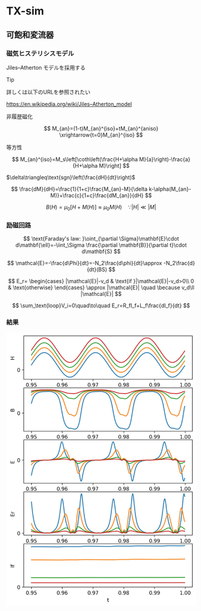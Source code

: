 # TX-sim
## 可飽和変流器
### 磁気ヒステリシスモデル
Jiles–Atherton モデルを採用する

> [!TIP]
> 詳しくは以下のURLを参照されたい
> 
> https://en.wikipedia.org/wiki/Jiles–Atherton_model

非履歴磁化

$$
M_{an}=(1-t)M_{an}^{iso}+tM_{an}^{aniso}
\xrightarrow{t=0}M_{an}^{iso}
$$

等方性

$$
M_{an}^{iso}=M_s\left[\coth\left(\frac{H+\alpha M}{a}\right)-\frac{a}{H+\alpha M}\right]
$$

$\delta\triangleq\text{sgn}\left(\frac{dH}{dt}\right)$

$$
\frac{dM}{dH}=\frac{1}{1+c}\frac{M_{an}-M}{\delta k-\alpha(M_{an}-M)}+\frac{c}{1+c}\frac{dM_{an}}{dH}
$$

$$
B(H)=\mu_0\left[H+M(H)\right]\approx \mu_0M(H) \quad \because |H|\ll |M|
$$

### 励磁回路
$$
\text{Faraday's law: }\oint_{\partial \Sigma}\mathbf{E}\cdot d\mathbf{\ell}=-\iint_\Sigma \frac{\partial \mathbf{B}}{\partial t}\cdot d\mathbf{S}
$$

$$
\mathcal{E}=-\frac{d\Phi}{dt}=-N_2\frac{d\phi}{dt}\approx -N_2\frac{d}{dt}(BS)
$$

$$
E_r=
\begin{cases}
    |\mathcal{E}|-v_d & \text{if }|\mathcal{E}|-v_d>0\\
    0 & \text{otherwise}
\end{cases}
\approx |\mathcal{E}| \quad \because v_d\ll |\mathcal{E}|
$$

$$
\sum_\text{loop}V_i=0\quad\to\quad E_r=R_fI_f+L_f\frac{dI_f}{dt}
$$

### 結果

![](fig/res.jpg)
